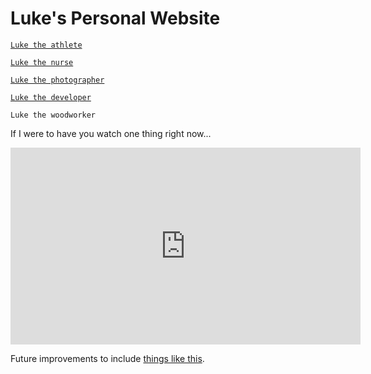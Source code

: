 # Luke's Personal Website

[`Luke the athlete`](athlete.html)

[`Luke the nurse`](nursing.html)

[`Luke the photographer`](https://instagram.com/lukewassphotography)

[`Luke the developer`](https://github.com/wassupluke/)

`Luke the woodworker`

If I were to have you watch one thing right now...
<iframe width="560" height="315" src="https://www.youtube.com/embed/JkUauxVOh80?si=9SFw6hMU1HleTQ25" title="YouTube video player" frameborder="0" allow="accelerometer; autoplay; clipboard-write; encrypted-media; gyroscope; picture-in-picture; web-share" referrerpolicy="strict-origin-when-cross-origin" allowfullscreen></iframe>

Future improvements to include [things like this](https://github.com/alshedivat/al-folio?tab=readme-ov-file).
